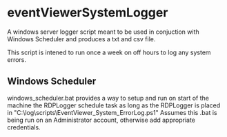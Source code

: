 # eventViewerSystemLogger

A windows server logger script meant to be used in conjuction with Windows Scheduler and produces a txt and csv file.

This script is intened to run once a week on off hours to log any system errors.

## Windows Scheduler
windows_scheduler.bat provides a way to setup and run on start of the machine the RDPLogger schedule task as long as the RDPLogger is placed in "C:\log\scripts\EventViewer_System_ErrorLog.ps1"
Assumes this .bat is being run on an Administrator account, otherwise add appropriate credentials.

